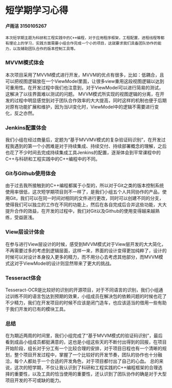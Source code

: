 # 短学期学习心得
#### 卢雨洁	3150105267

	本次短学期主题为科研和工程实践中的C++编程，对于应用程序框架，工程配置，进程线程等都有理论上的学习，实践方面需要小组合作完成一个小的项目，这就要求我们具备团队协作的能力，以及辅助团队合作的版本控制工具等。
### MVVM模式体会
本次项目采用了MVVM模式进行开发，MVVM的优点有很多，比如：低耦合，且可以把视图逻辑放在一个ViewModel里面，让很多view重用这段视图逻辑以达到可重用性。在开发过程中我们也注意到，对于ViewModel可以进行简易的测试，这解决了以往界面难以测试的问题。
MVVM模式所实现的视图逻辑的分离，在开发的过程中明显感觉到对于团队合作效率的大大提高，同时这样的机制也便于后期对原有功能扩展和维护，因为当UI变化时，ViewModel中的逻辑不需要进行变化，反之亦然。
### Jenkins配置体会
我们小组在经过商量后，定题为“基于MVVMV模式的复杂验证码识别”，在开发过程我遇到的第一个小困难是对于持续集成、持续交付、持续部署概念的理解，之后也花了不少时间去完成持续集成工具Jenkins的配置，逐渐体会到平常课程中的C++与科研和工程实践中的C++编程中的不同。
### Git与Github使用体会
由于过去我所接触到的C++编程都属于小型的，所以对于Git之类的版本控制系统使用率很低，这次短学期项目则不一样了，是我们小组五个人共同协作的产品，使用Git，我们可以在同一时间对相同的文件进行更改，同时可以创建不同的分支，使得我们可以独立的工作在不同的功能上，然后在各自完成后合并这些功能，大大提升合作的效益，在开发的过程中，我们对Git以及Github的使用变得越来越熟练，受益匪浅。
### View层设计体会
在参与进行View层设计的时候，感受到MVVM模式对于View层开发的大大简化，不再需要过多的考虑到逻辑层面，这样一来，界面的设计变得更加纯粹了，设计的时候可以对设计本身投入更多的精力，而不用分心去考虑其他部分，而MVVM模式这对于ViewModel的设计则显然带来了更大的挑战。
### Tesseract体会
Tesseract-OCR是比较好的识别的开源项目，对于不同语言的识别，我们小组通过训练不同的语言包达到预期的效果，小组成员在解决包的依赖问题的时候也花了不少精力，我们在开发项目的时候不应该是闭门造车，也应该适当的借用一些有助于我们开发的已有的模块工具。
### 总结
在为期近两周的时间里，我们小组完成了“基于MVVM模式的验证码识别”，最后看到成品小组成员都挺满意的，这也是小组这些天的不断付出得到的回报，在项目开始阶段，组长对于分工有一个比较合理的安排，对于项目日程也有一个清晰的规划，整个项目开发过程中，掌握了一个比较好的开发节奏，团队的协作也十分融洽，每个人都处于一个合适的开发角色，对于项目都付出了自己的心血。
总的来说，这次的短学期，不仅让我认识到了科研和工程实践的C++编程框架的合理选择的重要性，以及工具的恰当使用的重要性，还认识到了团队协作的确是对于大型项目开发的不可或缺的能力。
